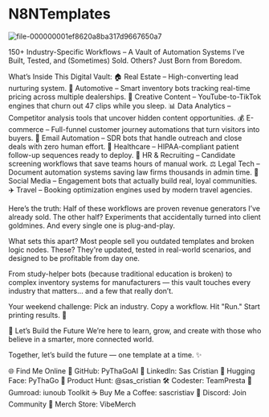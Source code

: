 # N8NTemplates


![file-000000001ef8620a8ba317d9667650a7](https://github.com/user-attachments/assets/c3bb015b-e5c0-4b62-9ff2-7c3e367361c0)



150+ Industry-Specific Workflows – A Vault of Automation Systems I’ve Built, Tested, and (Sometimes) Sold. Others? Just Born from Boredom.

What’s Inside This Digital Vault:
🏠 Real Estate – High-converting lead nurturing system.
🚗 Automotive – Smart inventory bots tracking real-time pricing across multiple dealerships.
🎨 Creative Content – YouTube-to-TikTok engines that churn out 47 clips while you sleep.
📊 Data Analytics – Competitor analysis tools that uncover hidden content opportunities.
💰 E-commerce – Full-funnel customer journey automations that turn visitors into buyers.
📧 Email Automation – SDR bots that handle outreach and close deals with zero human effort.
🏥 Healthcare – HIPAA-compliant patient follow-up sequences ready to deploy.
👥 HR & Recruiting – Candidate screening workflows that save teams hours of manual work.
⚖️ Legal Tech – Document automation systems saving law firms thousands in admin time.
📱 Social Media – Engagement bots that actually build real, loyal communities.
✈️ Travel – Booking optimization engines used by modern travel agencies.

Here’s the truth:
Half of these workflows are proven revenue generators I’ve already sold. The other half? Experiments that accidentally turned into client goldmines. And every single one is plug-and-play.

What sets this apart?
Most people sell you outdated templates and broken logic nodes. These? They're updated, tested in real-world scenarios, and designed to be profitable from day one.

From study-helper bots (because traditional education is broken) to complex inventory systems for manufacturers — this vault touches every industry that matters… and a few that really don’t.

Your weekend challenge:
Pick an industry.
Copy a workflow.
Hit "Run."
Start printing results. 💸


🤝 Let’s Build the Future
We’re here to learn, grow, and create with those who believe in a smarter, more connected world.

Together, let’s build the future — one template at a time. ✨

🌐 Find Me Online
🧠 GitHub: PyThaGoAI
🔗 LinkedIn: Sas Cristian
🤖 Hugging Face: PyThaGo
🚀 Product Hunt: @sas_cristian
🛠️ Codester: TeamPresta
🎁 Gumroad: iunoub Toolkit
☕ Buy Me a Coffee: sascristiav
💬 Discord: Join Community
👕 Merch Store: VibeMerch
